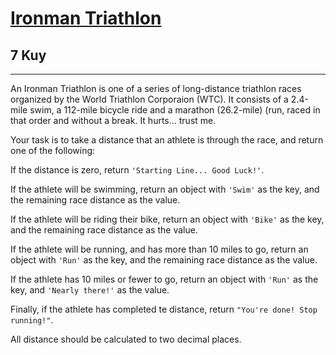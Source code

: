 <h1><a href="https://www.codewars.com/kata/57d001b405c186ccb6000304">Ironman Triathlon</a></h1>
<h2>7 Kuy</h2>
<hr>
<p>An Ironman Triathlon is one of a series of long-distance triathlon races organized by the World Triathlon Corporaion (WTC). It consists of a 2.4-mile swim, a 112-mile bicycle ride and a marathon (26.2-mile) (run, raced in that order and without a break. It hurts... trust me.</p>
<p>Your task is to take a distance that an athlete is through the race, and return one of the following:</p>
<p>If the distance is zero, return <code>'Starting Line... Good Luck!'</code>.</p>
<p>If the athlete will be swimming, return an object with <code>'Swim'</code> as the key, and the remaining race distance as the value.</p>
<p>If the athlete will be riding their bike, return an object with <code>'Bike'</code> as the key, and the remaining race distance as the value.</p>
<p>If the athlete will be running, and has more than 10 miles to go, return an object with <code>'Run'</code> as the key, and the remaining race distance as the value.</p>
<p>If the athlete has 10 miles or fewer to go, return an object with <code>'Run'</code> as the key, and <code>'Nearly there!'</code> as the value.</p>
<p>Finally, if the athlete has completed te distance, return <code>"You're done! Stop running!"</code>.</p>
<p>All distance should be calculated to two decimal places.</p>